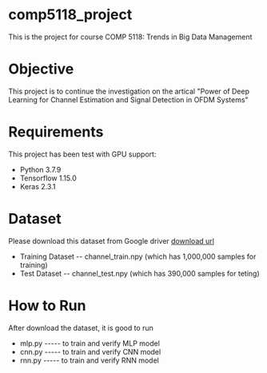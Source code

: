 # comp5118_project
This is the project for course COMP 5118: Trends in Big Data Management

# Objective
This project is to continue the investigation on the artical "Power of Deep Learning for Channel Estimation
and Signal Detection in OFDM Systems"

# Requirements
This project has been test with GPU support:
   - Python 3.7.9
   - Tensorflow 1.15.0
   - Keras 2.3.1

# Dataset
Please download this dataset from Google driver [download url](https://drive.google.com/drive/folders/1pwjEzmLZIybk3SWNAwo6hmzmUnd5Sgsf?usp=sharing) 
  - Training Dataset -- channel_train.npy (which has 1,000,000 samples for training)
  - Test Dataset     -- channel_test.npy  (which has 390,000 samples for teting)

# How to Run
After download the dataset, it is good to run 
  - mlp.py ----- to train and verify MLP model
  - cnn.py ----- to train and verify CNN model
  - rnn.py ----- to train and verify RNN model
